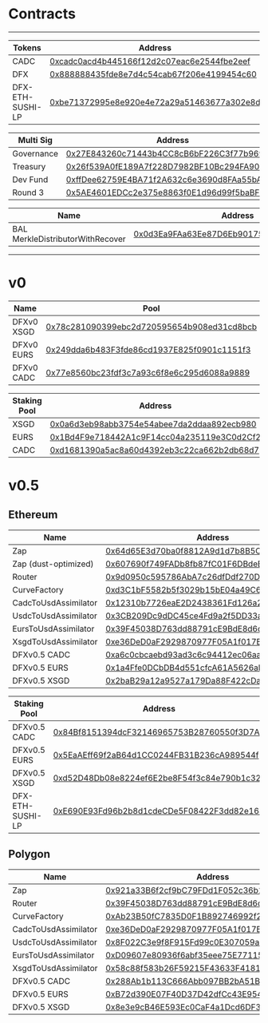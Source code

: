 # Contracts

---

| Tokens              | Address                                                                                                               |
| ------------------- | --------------------------------------------------------------------------------------------------------------------- |
| CADC                | [0xcadc0acd4b445166f12d2c07eac6e2544fbe2eef](https://etherscan.io/address/0xcadc0acd4b445166f12d2c07eac6e2544fbe2eef) |
| DFX                 | [0x888888435fde8e7d4c54cab67f206e4199454c60](https://etherscan.io/address/0x888888435fde8e7d4c54cab67f206e4199454c60) |
| DFX-ETH-SUSHI-LP    | [0xbe71372995e8e920e4e72a29a51463677a302e8d](https://etherscan.io/address/0xbe71372995e8e920e4e72a29a51463677a302e8d) |


| Multi Sig           | Address                                                                                                               |
| ------------------- | --------------------------------------------------------------------------------------------------------------------- |
| Governance          | [0x27E843260c71443b4CC8cB6bF226C3f77b9695AF](https://etherscan.io/address/0x27E843260c71443b4CC8cB6bF226C3f77b9695AF) |
| Treasury            | [0x26f539A0fE189A7f228D7982BF10Bc294FA9070c](https://etherscan.io/address/0x26f539A0fE189A7f228D7982BF10Bc294FA9070c) |
| Dev Fund            | [0xffDee62759E4BA71f2A632c6e3690d8FAa55bAb3](https://etherscan.io/address/0xffDee62759E4BA71f2A632c6e3690d8FAa55bAb3) |
| Round 3             | [0x5AE4601EDCc2e375e8863f0E1d96d99f5baBFDf0](https://etherscan.io/address/0x5AE4601EDCc2e375e8863f0E1d96d99f5baBFDf0) |

| Name | Address |
| ---- | ---- |
| BAL MerkleDistributorWithRecover | [0x0d3Ea9FAa63Ee87D6Eb901759c18fA0a10c37F35](https://etherscan.io/address/0x0d3Ea9FAa63Ee87D6Eb901759c18fA0a10c37F35) |

---

# v0

| Name       | Pool                                                                                                                  | Token                                                                                                                 |
| ---------- | --------------------------------------------------------------------------------------------------------------------- | --------------------------------------------------------------------------------------------------------------------- |
| DFXv0 XSGD | [0x78c281090399ebc2d720595654b908ed31cd8bcb](https://etherscan.io/address/0x78c281090399ebc2d720595654b908ed31cd8bcb) | [0x1d55fb62451d36448b0f4fc4a0ff1b6e2ce9cef7](https://etherscan.io/address/0x1d55fb62451d36448b0f4fc4a0ff1b6e2ce9cef7) |
| DFXv0 EURS | [0x249dda6b483F3fde86cd1937E825f0901c1151f3](https://etherscan.io/address/0x249dda6b483F3fde86cd1937E825f0901c1151f3) | [0x20DeD7F6F8dbb6C1CC989fC923fB180142Ee0144](https://etherscan.io/address/0x20DeD7F6F8dbb6C1CC989fC923fB180142Ee0144) |
| DFXv0 CADC | [0x77e8560bc23fdf3c7a93c6f8e6c295d6088a9889](https://etherscan.io/address/0x77e8560bc23fdf3c7a93c6f8e6c295d6088a9889) | [0x47b6bfd8f2a85595bd5737ee1d620618e1e35323](https://etherscan.io/address/0x47b6bfd8f2a85595bd5737ee1d620618e1e35323) |

| Staking Pool | Address                                                                                                       |
| ---- | --------------------------------------------------------------------------------------------------------------------- |
| XSGD | [0x0a6d3eb98abb3754e54abee7da2ddaa892ecb980](https://etherscan.io/address/0x0a6d3eb98abb3754e54abee7da2ddaa892ecb980) |
| EURS | [0x1Bd4F9e718442A1c9F14cc04a235119e3C0d2Cf2](https://etherscan.io/address/0x1Bd4F9e718442A1c9F14cc04a235119e3C0d2Cf2) |
| CADC | [0xd1681390a5ac8a60d4392eb3c22ca662b2db68d7](https://etherscan.io/address/0xd1681390a5ac8a60d4392eb3c22ca662b2db68d7) |

# v0.5

## Ethereum

| Name       | Address |
| ---------- | ------  |
| Zap                  | [0x64d65E3d70ba0f8812A9d1d7b8B5C51DAB78CD15](https://etherscan.io/address/0x64d65E3d70ba0f8812A9d1d7b8B5C51DAB78CD15) |
| Zap (dust-optimized) | [0x607690f749FADb8fb87fC01F6DBdeE277Eea5fDF](https://etherscan.io/address/0x607690f749FADb8fb87fC01F6DBdeE277Eea5fDF) |
| Router               | [0x9d0950c595786AbA7c26dfDdf270D66a8b18B4FA](https://etherscan.io/address/0x9d0950c595786AbA7c26dfDdf270D66a8b18B4FA) |
| CurveFactory         | [0xd3C1bF5582b5f3029b15bE04a49C65d3226dFB0C](https://etherscan.io/address/0xd3C1bF5582b5f3029b15bE04a49C65d3226dFB0C) |
| CadcToUsdAssimilator | [0x12310b7726eaE2D2438361Fd126a25D8381Fe891](https://etherscan.io/address/0x12310b7726eaE2D2438361Fd126a25D8381Fe891) |
| UsdcToUsdAssimilator | [0x3CB209Dc9dDC45ce4Fd9a2f5DD33a8C6A9b6ea52](https://etherscan.io/address/0x3CB209Dc9dDC45ce4Fd9a2f5DD33a8C6A9b6ea52) |
| EursToUsdAssimilator | [0x39F45038D763dd88791cE9BdE8d6c18081c7d522](https://etherscan.io/address/0x39F45038D763dd88791cE9BdE8d6c18081c7d522) |
| XsgdToUsdAssimilator | [0xe36DeD0aF2929870977F05A1f017BAB6CF8190f8](https://etherscan.io/address/0xe36DeD0aF2929870977F05A1f017BAB6CF8190f8) |
| DFXv0.5 CADC         | [0xa6c0cbcaebd93ad3c6c94412ec06aaa37870216d](https://etherscan.io/address/0xa6c0cbcaebd93ad3c6c94412ec06aaa37870216d) |
| DFXv0.5 EURS         | [0x1a4Ffe0DCbDB4d551cfcA61A5626aFD190731347](https://etherscan.io/address/0x1a4Ffe0DCbDB4d551cfcA61A5626aFD190731347) |
| DFXv0.5 XSGD         | [0x2baB29a12a9527a179Da88F422cDaaA223A90bD5](https://etherscan.io/address/0x2baB29a12a9527a179Da88F422cDaaA223A90bD5) |

| Staking Pool | Address                                                                                                       |
| ---- | --------------------------------------------------------------------------------------------------------------------- |
| DFXv0.5 CADC | [0x84Bf8151394dcF32146965753B28760550f3D7A8](https://etherscan.io/address/0x84Bf8151394dcF32146965753B28760550f3D7A8) |
| DFXv0.5 EURS | [0x5EaAEff69f2aB64d1CC0244FB31B236cA989544f](https://etherscan.io/address/0x5EaAEff69f2aB64d1CC0244FB31B236cA989544f) |
| DFXv0.5 XSGD | [0xd52D48Db08e8224ef6E2be8F54f3c84e790b1c32](https://etherscan.io/address/0xd52D48Db08e8224ef6E2be8F54f3c84e790b1c32) |
| DFX-ETH-SUSHI-LP | [0xE690E93Fd96b2b8d1cdeCDe5F08422F3dd82e164](https://etherscan.io/address/0xE690E93Fd96b2b8d1cdeCDe5F08422F3dd82e164) |

## Polygon

| Name       | Address |
| ---------- | ------  |
| Zap                  | [0x921a33B6f2cf9bC79FDd1F052c36b12eFEeC2AA7](https://polygonscan.com/address/0x921a33B6f2cf9bC79FDd1F052c36b12eFEeC2AA7) |
| Router               | [0x39F45038D763dd88791cE9BdE8d6c18081c7d522](https://polygonscan.com/address/0x39F45038D763dd88791cE9BdE8d6c18081c7d522) |
| CurveFactory         | [0xAb23B50fC7835D0F1B892746992f28646305306C](https://polygonscan.com/address/0xAb23B50fC7835D0F1B892746992f28646305306C) |
| CadcToUsdAssimilator | [0xe36DeD0aF2929870977F05A1f017BAB6CF8190f8](https://polygonscan.com/address/0xe36DeD0aF2929870977F05A1f017BAB6CF8190f8) |
| UsdcToUsdAssimilator | [0x8F022C3e9f8F915Fd99c0E307059acD2B908D8E1](https://polygonscan.com/address/0x8F022C3e9f8F915Fd99c0E307059acD2B908D8E1) |
| EursToUsdAssimilator | [0xD09607e80936f6abf35eee75E77115a93A5FE9D5](https://polygonscan.com/address/0xD09607e80936f6abf35eee75E77115a93A5FE9D5) |
| XsgdToUsdAssimilator | [0x58c88f583b26F59215F43633F4181F210379226E](https://polygonscan.com/address/0x58c88f583b26F59215F43633F4181F210379226E) |
| DFXv0.5 CADC         | [0x288Ab1b113C666Abb097BB2bA51B8f3759D7729e](https://polygonscan.com/address/0x288Ab1b113C666Abb097BB2bA51B8f3759D7729e) |
| DFXv0.5 EURS         | [0xB72d390E07F40D37D42dfCc43E954Ae7c738Ad44](https://polygonscan.com/address/0xB72d390E07F40D37D42dfCc43E954Ae7c738Ad44) |
| DFXv0.5 XSGD         | [0x8e3e9cB46E593Ec0CaF4a1Dcd6DF3A79a87b1fd7](https://polygonscan.com/address/0x8e3e9cB46E593Ec0CaF4a1Dcd6DF3A79a87b1fd7) |
